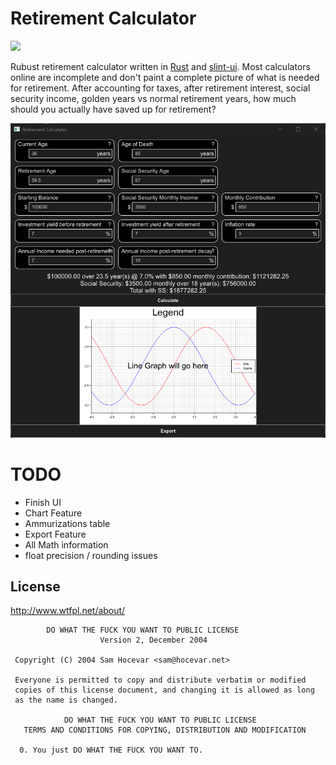# Retirement Calculator
![](https://github.com/ic3man5/retirement_calc/actions/workflows/build.yml/badge.svg)

Rubust retirement calculator written in [Rust](https://www.rust-lang.org/) and [slint-ui](https://slint-ui.com/). Most calculators online are incomplete and don't paint a complete picture of what is needed for retirement. After accounting for taxes, after retirement interest, social security income, golden years vs normal retirement years, how much should you actually have saved up for retirement?

![Screenshot](https://github.com/ic3man5/retirement_calc/blob/master/screenshot.png "Screenshot")

# TODO
- Finish UI
- Chart Feature
- Ammurizations table
- Export Feature
- All Math information
- float precision / rounding issues

## License
http://www.wtfpl.net/about/

```
        DO WHAT THE FUCK YOU WANT TO PUBLIC LICENSE 
                    Version 2, December 2004 

 Copyright (C) 2004 Sam Hocevar <sam@hocevar.net> 

 Everyone is permitted to copy and distribute verbatim or modified 
 copies of this license document, and changing it is allowed as long 
 as the name is changed. 

            DO WHAT THE FUCK YOU WANT TO PUBLIC LICENSE 
   TERMS AND CONDITIONS FOR COPYING, DISTRIBUTION AND MODIFICATION 

  0. You just DO WHAT THE FUCK YOU WANT TO.
```